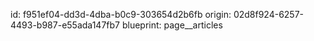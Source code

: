 id: f951ef04-dd3d-4dba-b0c9-303654d2b6fb
origin: 02d8f924-6257-4493-b987-e55ada147fb7
blueprint: page__articles
